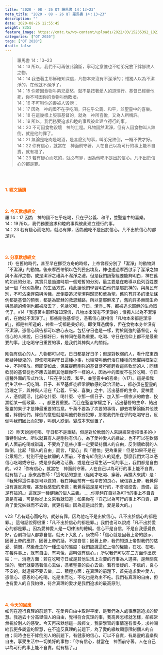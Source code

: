```yaml
---
title: "2020 - 08 - 26 QT 羅馬書 14：13~23"
meta_title: "2020 - 08 - 26 QT 羅馬書 14：13~23"
description: ""
date: 2020-08-26 12:55:45
weight: 8351
feature_image: https://cmtc.tw/wp-content/uploads/2022/03/15235392_10211799862337740_180693556567566654_o-1.webp
categories: ["QT 2020"]
tags: ["QT 2020"]
draft: false
---
```


<blockquote>羅馬書 14：13~23<br />
14：13 所以，我們不可再彼此論斷，寧可定意誰也不給弟兄放下絆腳跌人之物。<br />
14：14 我憑著主耶穌確知深信，凡物本來沒有不潔淨的；惟獨人以為不潔淨的，在他就不潔淨了。<br />
14：15 你若因食物叫弟兄憂愁，就不是按著愛人的道理行。基督已經替他死，你不可因你的食物叫他敗壞。<br />
14：16 不可叫你的善被人毀謗；<br />
14：17 因為　神的國不在乎吃喝，只在乎公義、和平，並聖靈中的喜樂。<br />
14：18 在這幾樣上服事基督的，就為　神所喜悅，又為人所稱許。<br />
14：19 所以，我們務要追求和睦的事與彼此建立德行的事。<br />
14：20 不可因食物毀壞　神的工程。凡物固然潔淨，但有人因食物叫人跌倒，就是他的罪了。<br />
14：21 無論是吃肉是喝酒，是甚麼別的事，叫弟兄跌倒，一概不做才好。<br />
14：22 你有信心，就當在　神面前守著。人在自己以為可行的事上能不自責，就有福了。<br />
14：23 若有疑心而吃的，就必有罪，因為他吃不是出於信心。凡不出於信心的都是罪。</blockquote><br />
&nbsp;<br />
<br />
<span style="color: #ff6600;"><strong>1. </strong><strong>經文誦讀</strong></span><br />
<br />
<span style="color: #ff6600;"><strong> </strong></span><br />
<br />
<span style="color: #ff6600;"><strong>2. 今天默想</strong><strong>經文<br />
</strong></span>羅 14：17 因為　神的國不在乎吃喝，只在乎公義、和平，並聖靈中的喜樂。<br />
14：19 所以，我們務要追求和睦的事與彼此建立德行的事。<br />
14：23 若有疑心而吃的，就必有罪，因為他吃不是出於信心。凡不出於信心的都是罪。<br />
<br />
&nbsp;<br />
<br />
<span style="color: #ff6600;"><strong>3. 分享默想經文<br />
</strong></span>（1）在舊約時代，甚至早在挪亞方舟的時候，上帝曾經分別了「潔淨」的動物與「不潔淨」的動物。後來摩西帶領以色列民出埃及，神也透過摩西啟示了潔淨之物與不潔淨之物，或是潔淨之禮與不潔淨之禮。但是我們讀聖經要能夠明白，神在舊約如此的分法，其實只是過渡時期一個短暫的分別，最主要是在教導以色列百姓要過一個「分別為聖」的生活方式，藉此讓他們學習明白他們是屬於神的，與萬民有別，不可沾染罪惡與污穢，反倒要追求聖潔與歸耶和華為聖。舊約有許多的律法條例都是基督的預表，都是為耶穌的救恩舖路，所以當耶穌來了，舊約許多無關生命與品德的條例也都被廢去了，包括吃喝、守日、潔淨…等，都被追求耶穌的生命取代了。v14「我憑著主耶穌確知深信，凡物本來沒有不潔淨的；惟獨人以為不潔淨的，在他就不潔淨了。」那些剛強基督徒，憑著信心就相信「凡物本來都是潔淨的」，都是神所造的，神看一切都是美好的。即使拜過偶像，但在食物本身並沒有不潔淨，憑信心禱告都可以放心去吃。包括守日也是一樣，對於剛強的基督徒，有信心的人來說，日日都好日，有神同在最為重要。吃喝、守日在信仰上都不是最重要的事，比吃喝守日重要的事，是我們與神與人的關係。<br />
<br />
剛強有信心的人，凡物都可以吃，日日都是好日子；但是對軟弱的人，看什麼東西都疑神疑鬼的，即使吃喝與守日這種小事，也經常叫他們活在種種的恐懼與框架之中，不得釋放。但即便如此，保羅提醒剛強的基督徒不能輕看這些軟弱的人；同樣軟弱的基督徒也不應去論斷其他跟你不一樣的人，因為神的國度不在於吃喝、守日這種外面的形式作法，「只在乎公義、和平，並聖靈中的喜樂」（v17）。這是指我們生活中一切吃喝、日子、甚至基督徒經常很敏感的政治活動…，都必須在聖靈的治理之下，與神與人活在「公義、平安、喜樂」之中。活出基督的生命，愛神愛人，憑信而活，比起吃什麼、喝什麼、守那一個日子、加入那一個宗派的教會、投票給某一個政黨、…，都更要重要。而且在聖靈掌權之下，活出基督的生命、結出聖靈的果子才是神最重要的旨意。千萬不要為了次要的事情，卻去攻擊論斷其他肢體，絆倒他們，絆倒的意思就是叫他們軟弱犯罪，那麼我們所在乎的吃喝守日，反倒叫我們因此而犯罪，叫別人跌倒，變成本末倒置了。<br />
<br />
（2）昨天說過吃喝、守日都不是重點，但是對於軟弱的人來說經常會把很多的小事特別放大。所以就算有人是剛強有信心，為了愛神愛人的緣故，也不可以在軟弱的人面前吃喝或辯論，不要為了這些小事一定要堅持個人的自由，反倒讓軟弱的人跌倒。比起「個人的自由」而言，「愛心」與「體恤」更為重要！但是如果不是在公眾場合，特別不是在軟弱的人面前，不會有絆倒別人的疑慮，那麼我們大可以憑信心吃喝或守日，或是參與政治活動，或是在日常生活一切的事上，我們都是自由的。v22「你有信心，就當在　神面前守著。人在自己以為可行的事上能不自責，就有福了。」康來昌牧師：「這句話的意思（從剛才吃喝、穿著，再擴大來講）是：『我覺得這件事是可以做的，我在神面前有一個平安的良心，我信靠上帝，我覺得沒有違反真理，甚至我感恩的來做；我覺得這是是可行的，不會被控告、責備，這是有福的。』這就是一種健康的個人主義。……你能夠在自以為可行的事上不自責真是有福，可是你從上文來看就知道：如果你在『自己以為可行的事上不自責，卻為了愛兄姊妹而不去做，就更有福』因為這是出於愛，愛是最大的。」<br />
<br />
v23「若有疑心而吃的，就必有罪，因為他吃不是出於信心。凡不出於信心的都是罪。」這句話說得很重：「凡不出於信心的都是罪。」我們也可以說成「凡不出於愛心的都是罪。」因為愛神愛人是一切律法的總綱。信心不是自信，不是自我感覺良好，否則每個人都靠自信，就天下大亂了。康牧師：「信心就是因著上帝的啟示、因著上帝的應許、因著上帝的話，不是自信；因著上帝，我們知道上帝對我們的慈愛、憐憫，然後產生的一種生活的態度：我們認識這位上帝的權能，在吃、在喝、在每件事上，就有自由、有喜悅，這叫做有信心。」所以我們可以在二方面作出總結：一、消極方面：若在吃喝守日或是其他生活上次要的行事為人選擇，是無關真理的，我們就要憑著信心去做，憑著聖靈的良心去做。若有懷疑的、不信的，良心不安的，就選擇不要去做。二、積極方面：在真理的前題下，首先追求愛神愛人，憑信心、感恩的心吃喝，吃是主而吃，不吃也是為主不吃。我們有真理的自由，但也有愛人的自我約束，符合真理的愛才是我們追求的最高原則。<br />
<br />
<span style="color: #ff6600;"><strong> </strong></span><br />
<br />
<span style="color: #ff6600;"><strong>4. 今天的回應<br />
</strong></span>如何在遵行真理的前題下、在愛與自由中取得平衡，是我們為人處事應當追求的智慧。我過去十分高舉個人的自由，覺得符合真理的事，我高興怎樣就怎樣，卻經常無視於別人的感受。今天再來默想這一段經文，我要學習的事情還有很多，求神賜給我更多屬靈的智慧，在不違反真理的前題下，為了愛的緣故願意限制個人的自由；同時也在不絆倒別人的前題下，有健康的信心，可以不自責，有屬靈的喜樂與自由，享受生活中一切美好的事物：「你有信心，就當在　神面前守著。人在自己以為可行的事上能不自責，就有福了。」
        